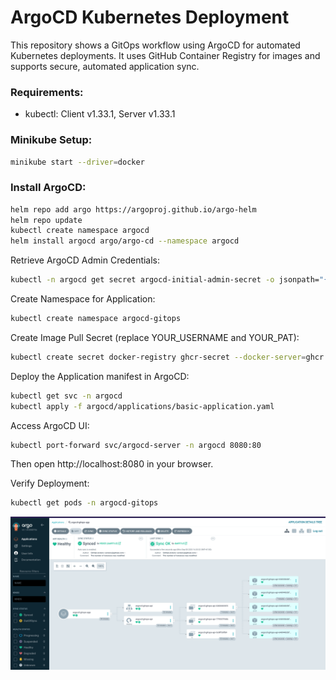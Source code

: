 
# ArgoCD Kubernetes Deployment

This repository shows a GitOps workflow using ArgoCD for automated Kubernetes deployments. It uses GitHub Container Registry for images and supports secure, automated application sync.

### Requirements:
- kubectl: Client v1.33.1, Server v1.33.1

[//]: # (- Kustomize: v5.6.0)

[//]: # (- Helm: v3.18.6)

### Minikube Setup: 
```bash
minikube start --driver=docker
```

### Install ArgoCD: 

```bash
helm repo add argo https://argoproj.github.io/argo-helm 
helm repo update 
kubectl create namespace argocd 
helm install argocd argo/argo-cd --namespace argocd
```

Retrieve ArgoCD Admin Credentials: 
```bash
kubectl -n argocd get secret argocd-initial-admin-secret -o jsonpath="{.data.password}" | base64 -d
```

Create Namespace for Application: 
```bash
kubectl create namespace argocd-gitops
```


Create Image Pull Secret (replace YOUR_USERNAME and YOUR_PAT): 
```bash
kubectl create secret docker-registry ghcr-secret --docker-server=ghcr.io --docker-username=YOUR_USERNAME --docker-password=YOUR_PAT --namespace=argocd-gitops
```



Deploy the Application manifest in ArgoCD: 

```bash
kubectl get svc -n argocd 
kubectl apply -f argocd/applications/basic-application.yaml
```


Access ArgoCD UI: 
```bash
kubectl port-forward svc/argocd-server -n argocd 8080:80 
```

Then open http://localhost:8080 in your browser.

Verify Deployment: 
```bash
kubectl get pods -n argocd-gitops
```

![alt text](img/img.png)







 